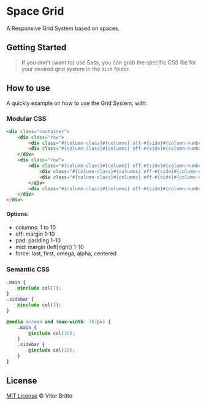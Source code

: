 # Space Grid

A Responsive Grid System based on spaces.

## Getting Started

> If you don't (want to) use Sass, you can grab the specific CSS file for your desired grid system in the `dist` folder.

## How to use

A quickly example on how to use the Grid System, with:

### Modular CSS

```html
<div class="container">
    <div class="row">
        <div class="#{column-class}#{columns} off-#{side}#{column-number} pad-#{side}#{column-number} mid#{column-number} #{force}">...</div>
        <div class="#{column-class}#{columns} off-#{side}#{column-number} pad-#{side}#{column-number} mid#{column-number} #{force}">...</div>
    </div>
    <div class="row">
        <div class="#{column-class}#{columns} off-#{side}#{column-number} pad-#{side}#{column-number} mid#{column-number} #{force}">
            <div class="#{column-class}#{columns} off-#{side}#{column-number} pad-#{side}#{column-number} mid#{column-number} #{force}">...</div>
            <div class="#{column-class}#{columns} off-#{side}#{column-number} pad-#{side}#{column-number} mid#{column-number} #{force}">...</div>
        </div>
        <div class="#{column-class}#{columns} off-#{side}#{column-number} pad-#{side}#{column-number} mid#{column-number} #{force}">...</div>
    </div>
</div>
```

#### Options:

- columns: 1 to 10
- off: margin 1-10
- pad: padding 1-10
- mid: margin (left|right) 1-10
- force: last, first, omega, alpha, centered

### Semantic CSS

```css
.main {
    @include col(7);
}
.sidebar {
    @include col(3);
}

@media screen and (max-width: 767px) {
    .main {
        @include col(10);
    }
    .sidebar {
        @include col(10);
    }
}
```


## License

[MIT License](http://vitorbritto.mit-license.org/) © Vitor Britto
